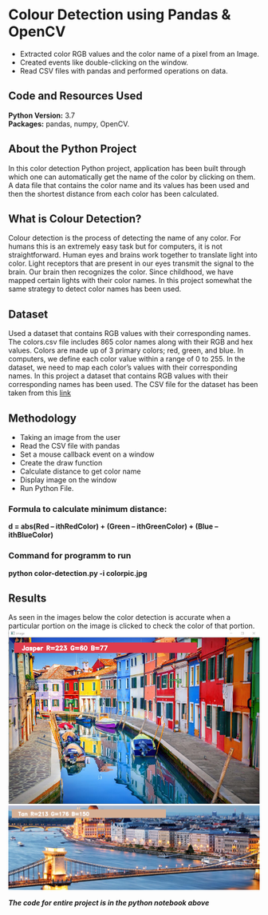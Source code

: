 # Colour Detection using Pandas & OpenCV
* Extracted color RGB values and the color name of a pixel from an Image.
* Created events like double-clicking on the window.
* Read CSV files with pandas and performed operations on data.

## Code and Resources Used
**Python Version:** 3.7  
**Packages:** pandas, numpy, OpenCV.

## About the Python Project
In this color detection Python project, application has been built through which one can automatically get the name of the color by clicking on them. A data file that contains the color name and its values has been used and then the shortest distance from each color has been calculated.

## What is Colour Detection?
Colour detection is the process of detecting the name of any color. For humans this is an extremely easy task but for computers, it is not straightforward. Human eyes and brains work together to translate light into color. Light receptors that are present in our eyes transmit the signal to the brain. Our brain then recognizes the color. Since childhood, we have mapped certain lights with their color names. In this project somewhat the same strategy to detect color names has been used.

## Dataset
Used a dataset that contains RGB values with their corresponding names. The colors.csv file includes 865 color names along with their RGB and hex values.
Colors are made up of 3 primary colors; red, green, and blue. In computers, we define each color value within a range of 0 to 255. In the dataset, we need to map each color’s values with their corresponding names. In this project a dataset that contains RGB values with their corresponding names has been used. The CSV file for the dataset has been taken from this [link](https://github.com/codebrainz/color-names/blob/master/output/colors.csv)

## Methodology
* Taking an image from the user
* Read the CSV file with pandas
* Set a mouse callback event on a window
* Create the draw function
* Calculate distance to get color name
* Display image on the window
* Run Python File.

### Formula to calculate minimum distance:
**d = abs(Red – ithRedColor) + (Green – ithGreenColor) + (Blue – ithBlueColor)**

### Command for programm to run
**python color-detection.py -i colorpic.jpg**

## Results
As seen in the images below the color detection is accurate when a particular portion on the image is clicked to check the color of that portion. 
![alt text](https://github.com/vikasbhadoria69/Color_Detection_Computer_Vision/blob/master/Images/Screenshot%202021-01-27%20005217.png)
![alt text](https://github.com/vikasbhadoria69/Color_Detection_Computer_Vision/blob/master/Images/Screenshot%202021-01-27%20005348.png)

***The code for entire project is in the python notebook above***

